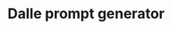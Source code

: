 ---
layout: dalle-prompt-generator
title: Dalle prompt generator 
permalink: /dalle-prompt-generator
---